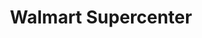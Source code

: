 ---
title: "Walmart Supercenter"
url: /sacramento/walmart-supercenter-delta-shores-circle-south/
shop: Supermarkt
---